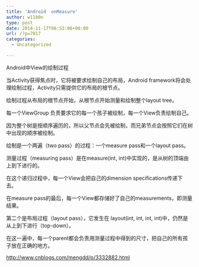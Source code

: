 ```yaml
---
title: 'Android  onMeasure'
author: w1100n
type: post
date: 2014-11-17T06:53:06+00:00
url: /?p=7017
categories:
  - Uncategorized

---
```

Android中View的绘制过程
  
当Activity获得焦点时，它将被要求绘制自己的布局，Android framework将会处理绘制过程，Activity只需提供它的布局的根节点。

绘制过程从布局的根节点开始，从根节点开始测量和绘制整个layout tree。

每一个ViewGroup 负责要求它的每一个孩子被绘制，每一个View负责绘制自己。

因为整个树是按顺序遍历的，所以父节点会先被绘制，而兄弟节点会按照它们在树中出现的顺序被绘制。

绘制是一个两遍（two pass）的过程：一个measure pass和一个layout pass。

测量过程（measuring pass）是在measure(int, int)中实现的，是从树的顶端由上到下进行的。

在这个递归过程中，每一个View会把自己的dimension specifications传递下去。

在measure pass的最后，每一个View都存储好了自己的measurements，即测量结果。


第二个是布局过程（layout pass），它发生在 layout(int, int, int, int)中，仍然是从上到下进行（top-down）。

在这一遍中，每一个parent都会负责用测量过程中得到的尺寸，把自己的所有孩子放在正确的地方。


http://www.cnblogs.com/mengdd/p/3332882.html
